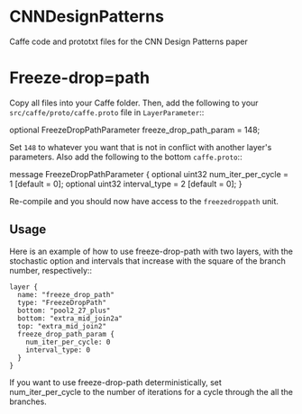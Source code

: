 # CNNDesignPatterns
Caffe code and prototxt files for the CNN Design Patterns paper

Freeze-drop=path
================

Copy all files into your Caffe folder. Then, add the following to your ``src/caffe/proto/caffe.proto`` file in ``LayerParameter``::

  optional FreezeDropPathParameter freeze_drop_path_param = 148;

Set ``148`` to whatever you want that is not in conflict with another layer's parameters. Also add the following to the bottom ``caffe.proto``::

message FreezeDropPathParameter {
  optional uint32 num_iter_per_cycle = 1 [default = 0];
  optional uint32 interval_type = 2 [default = 0];
}

Re-compile and you should now have access to the ``freezedroppath`` unit.

Usage
-----
Here is an example of how to use freeze-drop-path with two layers, with the stochastic option and intervals that increase with the square of the branch number, respectively::

    layer {
      name: "freeze_drop_path"
      type: "FreezeDropPath"
      bottom: "pool2_27_plus"
      bottom: "extra_mid_join2a"
      top: "extra_mid_join2"
      freeze_drop_path_param {
        num_iter_per_cycle: 0
        interval_type: 0
      }
    }

If you want to use freeze-drop-path deterministically, set num_iter_per_cycle to the number of iterations for a cycle through the all the branches.

